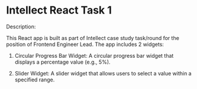 # Intellect React Task 1

Description:

This React app is built as part of Intellect case study task/round for the position of Frontend Engineer Lead.
The app includes 2 widgets:

1. Circular Progress Bar Widget:
   A circular progress bar widget that displays a percentage value (e.g., 5%).

2. Slider Widget:
   A slider widget that allows users to select a value within a specified range.
